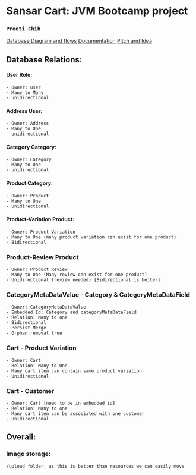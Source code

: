 # Sansar Cart: JVM Bootcamp project
### `Preeti Chib`

[Database Diagram and flows](https://excalidraw.com/#json=Xz_FbnsrdcXIQZnC_aU_h,fLSlNcEm0yRTEpg57bvu6A)
[Documentation](https://docs.google.com/document/d/1kALUvPOaH8J_vTFYPddSfKzSqfNeBFLzWDcQ5a3ftXE/edit?usp=sharing)
[Pitch and Idea](https://docs.google.com/presentation/d/1yuafQ5v3wZSpDOkZoSj0vp_ZkiazzVbH/edit?usp=sharing&ouid=117660264163683601698&rtpof=true&sd=true)

## Database Relations:
#### User Role:
    - Owner: user
    - Many to Many
    - unidirectional
#### Address User:
    - Owner: Address
    - Many to One
    - unidirectional
#### Category Category:
    - Owner: Category
    - Many to One
    - unidirectional
#### Product Category:
    - Owner: Product
    - Many to One
    - Unidirectional
#### Product-Variation Product:
    - Owner: Product Variation
    - Many to One (many product variation can exist for one product)
    - Bidirectional

### Product-Review Product
    - Owner: Product Review
    - Many to One (Many review can exist for one product)
    - Unidirectional (review needed) [Bidirectional is better]

### CategoryMetaDataValue - Category & CategoryMetaDataField
    - Owner: CategoryMetaDataValue
    - Embedded Id: Category and categoryMetaDataField
    - Relation: Many to one
    - Bidirectional
    - Persist Merge
    - Orphan removal true

### Cart - Product Variation
    - Owner: Cart
    - Relation: Many to One
    - Many cart item can contain same product variation
    - Unidirectional

### Cart - Customer 
    - Owner: Cart [need to be in embedded id]
    - Relation: Many to one
    - Many cart item can be associated with one customer
    - Unidirectional


## Overall:

### Image storage: 
    /upload folder: as this is better than resources we can easily move 

